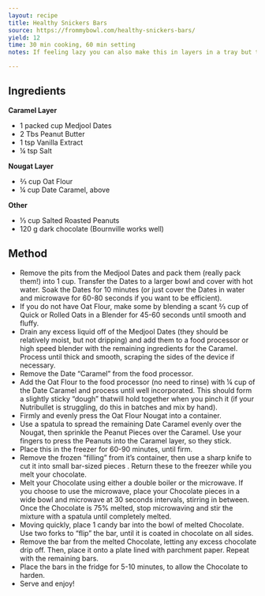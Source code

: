 ```yaml
---
layout: recipe
title: Healthy Snickers Bars
source: https://frommybowl.com/healthy-snickers-bars/
yield: 12 
time: 30 min cooking, 60 min setting
notes: If feeling lazy you can also make this in layers in a tray but the chocolate doesn't always stick so well to the top. Bars are best stored in the fridge and will last there for up to 10 days. You can also place them in the freezer, where they will last for up to one month.

---
```


## Ingredients
**Caramel Layer**
-   1 packed cup Medjool Dates
-   2 Tbs Peanut Butter
-   1 tsp Vanilla Extract
-   ¼ tsp Salt

**Nougat Layer**
-   ⅔ cup Oat Flour
-   ¼ cup Date Caramel, above
    
**Other**
-   ⅓ cup Salted Roasted Peanuts 
-   120 g dark chocolate (Bournville works well)

## Method
- Remove the pits from the Medjool Dates and pack them (really pack them!) into 1 cup. Transfer the Dates to a larger bowl and cover with hot water. Soak the Dates for 10 minutes (or just cover the Dates in water and microwave for 60-80 seconds if you want to be efficient).
- If you do not have Oat Flour, make some by blending a scant ⅔ cup of Quick or Rolled Oats in a Blender for 45-60 seconds until smooth and fluffy.
- Drain any excess liquid off of the Medjool Dates (they should be relatively moist, but not dripping) and add them to a food processor or high speed blender with the remaining ingredients for the Caramel. Process until thick and smooth, scraping the sides of the device if necessary.
- Remove the Date “Caramel” from the food processor. 
- Add the Oat Flour to the food processor (no need to rinse) with ¼ cup of the Date Caramel and process until well incorporated. This should form a slightly sticky “dough” thatwill hold together when you pinch it (if your Nutribullet is struggling, do this in batches and mix by hand). 
- Firmly and evenly press the Oat Flour Nougat into a container. 
- Use a spatula to spread the remaining Date Caramel evenly over the Nougat, then sprinkle the Peanut Pieces over the Caramel. Use your fingers to press the Peanuts into the Caramel layer, so they stick.
- Place this in the freezer for 60-90 minutes, until firm.
- Remove the frozen “filling” from it’s container, then use a sharp knife to cut it into small bar-sized pieces . Return these to the freezer while you melt your chocolate.
- Melt your Chocolate using either a double boiler or the microwave. If you choose to use the microwave, place your Chocolate pieces in a wide bowl and microwave at 30 seconds intervals, stirring in between. Once the Chocolate is 75% melted, stop microwaving and stir the mixture with a spatula until completely melted.
- Moving quickly,  place 1 candy bar into the bowl of melted Chocolate. Use two forks to “flip” the bar, until it is coated in chocolate on all sides. 
- Remove the bar from the melted Chocolate, letting any excess chocolate drip off. Then, place it onto a plate lined with parchment paper. Repeat with the remaining bars. 
- Place the bars in the fridge for 5-10 minutes, to allow the Chocolate to harden.
- Serve and enjoy! 


